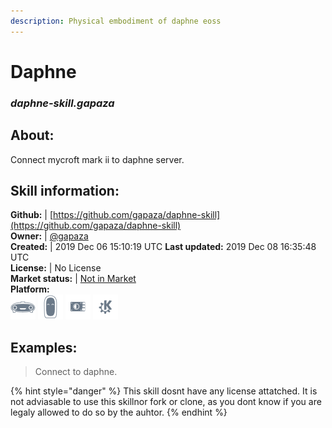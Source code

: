 ```yaml
---  
description: Physical embodiment of daphne eoss  
---  
```

# Daphne  
### _daphne-skill.gapaza_  
## About:  
Connect mycroft mark ii to daphne server.

## Skill information:  
**Github:** | [https://github.com/gapaza/daphne-skill](https://github.com/gapaza/daphne-skill)  
**Owner:** | [@gapaza](https://github.com/gapaza)  
**Created:** | 2019 Dec 06 15:10:19 UTC  **Last updated:** 2019 Dec 08 16:35:48 UTC  
**License:** | No License  
**Market status:** | [Not in Market](https://market.mycroft.ai/skill/)  
**Platform:**  
 ![](../.gitbook/assets/mark-1-icon.png)  ![](../.gitbook/assets/mark-2-icon.png)  ![](../.gitbook/assets/picroft-icon.png)  ![](../.gitbook/assets/kde.png)   
## Examples:  
> Connect to daphne.  
  
{% hint style="danger" %}
This skill dosnt have any license attatched. It is not adviasable to use this skillnor fork or clone, as you dont know if you are legaly allowed to do so by the auhtor.
{% endhint %}
